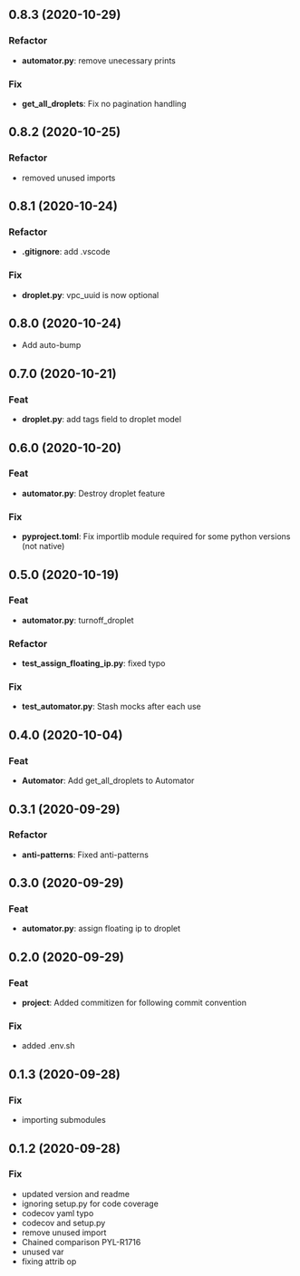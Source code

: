 ## 0.8.3 (2020-10-29)

### Refactor

- **automator.py**: remove unecessary prints

### Fix

- **get_all_droplets**: Fix no pagination handling

## 0.8.2 (2020-10-25)

### Refactor

- removed unused imports

## 0.8.1 (2020-10-24)

### Refactor

- **.gitignore**: add .vscode

### Fix

- **droplet.py**: vpc_uuid is now optional

## 0.8.0 (2020-10-24)

- Add auto-bump

## 0.7.0 (2020-10-21)

### Feat

- **droplet.py**: add tags field to droplet model

## 0.6.0 (2020-10-20)

### Feat

- **automator.py**: Destroy droplet feature

### Fix

- **pyproject.toml**: Fix importlib module required for some python versions (not native)

## 0.5.0 (2020-10-19)

### Feat

- **automator.py**: turnoff_droplet

### Refactor

- **test_assign_floating_ip.py**: fixed typo

### Fix

- **test_automator.py**: Stash mocks after each use

## 0.4.0 (2020-10-04)

### Feat

- **Automator**: Add get_all_droplets to Automator

## 0.3.1 (2020-09-29)

### Refactor

- **anti-patterns**: Fixed anti-patterns

## 0.3.0 (2020-09-29)

### Feat

- **automator.py**: assign floating ip to droplet

## 0.2.0 (2020-09-29)

### Feat

- **project**: Added commitizen for following commit convention

### Fix

- added .env.sh

## 0.1.3 (2020-09-28)

### Fix

- importing submodules

## 0.1.2 (2020-09-28)

### Fix

- updated version and readme
- ignoring setup.py for code coverage
- codecov yaml typo
- codecov and setup.py
- remove unused import
- Chained comparison PYL-R1716
- unused var
- fixing attrib op
